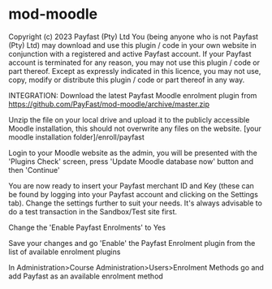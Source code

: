 mod-moodle
==========
Copyright (c) 2023 Payfast (Pty) Ltd
You (being anyone who is not Payfast (Pty) Ltd) may download and use this plugin / code in your own website in conjunction with a registered and active Payfast account. If your Payfast account is terminated for any reason, you may not use this plugin / code or part thereof.
Except as expressly indicated in this licence, you may not use, copy, modify or distribute this plugin / code or part thereof in any way.

INTEGRATION:
Download the latest Payfast Moodle enrolment plugin from https://github.com/PayFast/mod-moodle/archive/master.zip

Unzip the file on your local drive and upload it to the publicly accessible Moodle installation, this should not overwrite any files on the website. [your moodle installation folder]/enroll/payfast

Login to your Moodle website as the admin, you will be presented with the 'Plugins Check' screen, press 'Update Moodle database now' button and then 'Continue'

You are now ready to insert your Payfast merchant ID and Key (these can be found by logging into your Payfast account and clicking on the Settings tab). Change the settings further to suit your needs. It's always advisable to do a test transaction in the Sandbox/Test site first.

Change the 'Enable Payfast Enrolments' to Yes

Save your changes and go 'Enable' the Payfast Enrolment plugin from the list of available enrolment plugins

In Administration>Course Administration>Users>Enrolment Methods go and add Payfast as an available enrolment method

